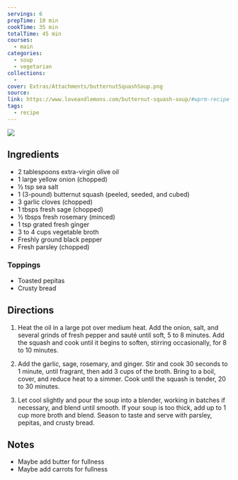 ```yaml
---
servings: 6
prepTime: 10 min
cookTime: 35 min
totalTime: 45 min
courses:
  - main
categories:
  - soup
  - vegetarian
collections:
  -
cover: Extras/Attachments/butternutSquashSoup.png
source:
link: https://www.loveandlemons.com/butternut-squash-soup/#wprm-recipe-container-42573
tags:
  - recipe
---
```


![](Extras/Attachments/butternutSquashSoup.png)


## Ingredients

- 2 tablespoons extra-virgin olive oil
- 1 large yellow onion (chopped)
- ½ tsp sea salt
- 1 (3-pound) butternut squash (peeled, seeded, and cubed)
- 3 garlic cloves (chopped)
- 1 tbsps fresh sage (chopped)
- ½ tbsps fresh rosemary (minced)
- 1 tsp grated fresh ginger
- 3 to 4 cups vegetable broth
- Freshly ground black pepper
- Fresh parsley (chopped)

### Toppings

- Toasted pepitas
- Crusty bread


## Directions

1. Heat the oil in a large pot over medium heat. Add the onion, salt, and several grinds of fresh pepper and sauté until soft, 5 to 8 minutes. Add the squash and cook until it begins to soften, stirring occasionally, for 8 to 10 minutes.

2. Add the garlic, sage, rosemary, and ginger. Stir and cook 30 seconds to 1 minute, until fragrant, then add 3 cups of the broth. Bring to a boil, cover, and reduce heat to a simmer. Cook until the squash is tender, 20 to 30 minutes.

3. Let cool slightly and pour the soup into a blender, working in batches if necessary, and blend until smooth. If your soup is too thick, add up to 1 cup more broth and blend. Season to taste and serve with parsley, pepitas, and crusty bread.


## Notes

* Maybe add butter for fullness
* Maybe add carrots for fullness